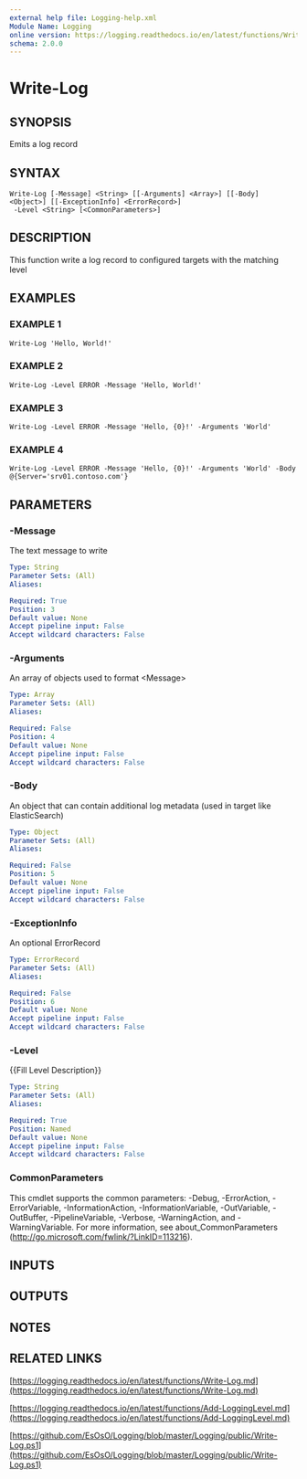 ```yaml
---
external help file: Logging-help.xml
Module Name: Logging
online version: https://logging.readthedocs.io/en/latest/functions/Write-Log.md
schema: 2.0.0
---
```


# Write-Log

## SYNOPSIS
Emits a log record

## SYNTAX

```
Write-Log [-Message] <String> [[-Arguments] <Array>] [[-Body] <Object>] [[-ExceptionInfo] <ErrorRecord>]
 -Level <String> [<CommonParameters>]
```

## DESCRIPTION
This function write a log record to configured targets with the matching level

## EXAMPLES

### EXAMPLE 1
```
Write-Log 'Hello, World!'
```

### EXAMPLE 2
```
Write-Log -Level ERROR -Message 'Hello, World!'
```

### EXAMPLE 3
```
Write-Log -Level ERROR -Message 'Hello, {0}!' -Arguments 'World'
```

### EXAMPLE 4
```
Write-Log -Level ERROR -Message 'Hello, {0}!' -Arguments 'World' -Body @{Server='srv01.contoso.com'}
```

## PARAMETERS

### -Message
The text message to write

```yaml
Type: String
Parameter Sets: (All)
Aliases:

Required: True
Position: 3
Default value: None
Accept pipeline input: False
Accept wildcard characters: False
```

### -Arguments
An array of objects used to format \<Message\>

```yaml
Type: Array
Parameter Sets: (All)
Aliases:

Required: False
Position: 4
Default value: None
Accept pipeline input: False
Accept wildcard characters: False
```

### -Body
An object that can contain additional log metadata (used in target like ElasticSearch)

```yaml
Type: Object
Parameter Sets: (All)
Aliases:

Required: False
Position: 5
Default value: None
Accept pipeline input: False
Accept wildcard characters: False
```

### -ExceptionInfo
An optional ErrorRecord

```yaml
Type: ErrorRecord
Parameter Sets: (All)
Aliases:

Required: False
Position: 6
Default value: None
Accept pipeline input: False
Accept wildcard characters: False
```

### -Level
{{Fill Level Description}}

```yaml
Type: String
Parameter Sets: (All)
Aliases:

Required: True
Position: Named
Default value: None
Accept pipeline input: False
Accept wildcard characters: False
```

### CommonParameters
This cmdlet supports the common parameters: -Debug, -ErrorAction, -ErrorVariable, -InformationAction, -InformationVariable, -OutVariable, -OutBuffer, -PipelineVariable, -Verbose, -WarningAction, and -WarningVariable.
For more information, see about_CommonParameters (http://go.microsoft.com/fwlink/?LinkID=113216).

## INPUTS

## OUTPUTS

## NOTES

## RELATED LINKS

[https://logging.readthedocs.io/en/latest/functions/Write-Log.md](https://logging.readthedocs.io/en/latest/functions/Write-Log.md)

[https://logging.readthedocs.io/en/latest/functions/Add-LoggingLevel.md](https://logging.readthedocs.io/en/latest/functions/Add-LoggingLevel.md)

[https://github.com/EsOsO/Logging/blob/master/Logging/public/Write-Log.ps1](https://github.com/EsOsO/Logging/blob/master/Logging/public/Write-Log.ps1)


